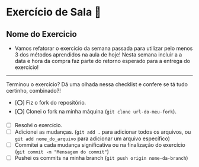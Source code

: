 # Exercício de Sala 🏫  

## Nome do Exercicio

- Vamos refatorar o exercício da semana passada para utilizar pelo menos 3 dos métodos aprendidos na aula de hoje! Nesta semana incluir a a data e hora da compra faz parte do retorno esperado para a entrega do exercício!
---

Terminou o exercício? Dá uma olhada nessa checklist e confere se tá tudo certinho, combinado?!

- [⭕] Fiz o fork do repositório.
- [⭕] Clonei o fork na minha máquina (`git clone url-do-meu-fork`).
- [ ] Resolvi o exercício.
- [ ] Adicionei as mudanças. (`git add .` para adicionar todos os arquivos, ou `git add nome_do_arquivo` para adicionar um arquivo específico)
- [ ] Commitei a cada mudança significativa ou na finalização do exercício (`git commit -m "Mensagem do commit"`)
- [ ] Pushei os commits na minha branch (`git push origin nome-da-branch`)
